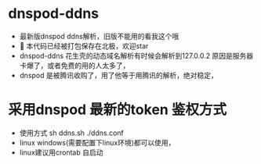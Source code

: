 # dnspod-ddns
- 最新版dnspod ddns解析，旧版不能用的看我这个哦
- 👀 本代码已经被打包保存在北极，欢迎star
- dnspod-ddns 花生壳的动态域名解析有时候会解析到127.0.0.2 原因是服务器卡爆了，或者免费的用的人太多了，
- dnspod 是被腾讯收购了，用了他等于用腾讯的解析，绝对稳定，
# 采用dnspod 最新的token 鉴权方式
- 使用方式 sh ddns.sh ./ddns.conf
- linux windows(需要配置下linux环境)都可以使用，
- linux建议用crontab 自启动
